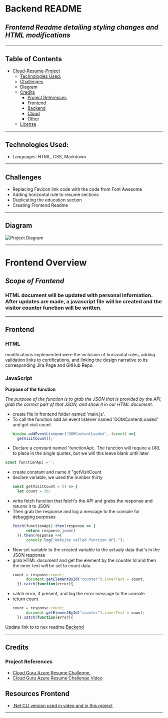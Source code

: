# Backend README
## *Frontend Readme detailing styling changes and HTML modifications*<hr>

## Table of Contents 
- [Cloud-Resume-Project](#cloud-resume-project) 
  - [Technologies Used:](#technologies-used)
  - [Challenges](#challenges)
  - [Diagram](#diagram)
  - [Credits](#credits)
    - [Project References](#project-references)
    - [Frontend](#frontend)
    - [Backend](#backend)
    - [Cloud](#cloud)
    - [Other](#other)
  - [License](#license)

<hr>

## Technologies Used:
- Languages: HTML, CSS, Markdown

<hr>

## Challenges
- Replacing Favicon link code with the code from Font Awesome
- Adding horizontal rule to resume sections
- Duplicating the education section
- Creating Frontend Readme 
<hr>

## Diagram 
![Project Diagram](images/sitemap.png)<hr>

# Frontend Overview
## *Scope of Frontend*
### HTML document will be updated with personal information. After updates are made, a javascript file will be created and the visitor counter function will be written.  

<hr>

## Frontend
### HTML

modifications implemented were the inclusion of horizontal rules, adding validation links to certifications, and linking the design narrative to its corresponding Jira Page and GitHub Repo.

### JavaScript
  **Purpose of the function**

  *The purpose of the function is to grab the JSON that is provided by the API, grab the correct part of that JSON, and show it in our HTML document.* 

- create file in frontend folder named 'main.js'.
- To call the function add an event listener named 'DOMContentLoaded' and get visit count
  ```js
  Window.addEventListener('DOMContentLoaded', (event) =>{
    getVisitCount();
  ```
-  Declare a constant named 'functionApi;. The function will require a URL to place in the single quotes, but we will this leave blank until later.
  ```js
  const functionApi ='';
  ```
- create constant and name it "getVisitCount
- declare variable, we used the number thirty
  ```js
  const getVisitCount = () => {
    let count = 30;
  ```
- write fetch function that fetch's the API and grabs the response and returns it to JSON
- Then grab the response and log a message to the console for debugging purposes
  ```js
  fetch(functionApi).then(response => {
        return response.json()
    }).then(response =>{
        console.log("Website called function API.");
  ```
- Now set variable to the created variable to the actualy data that's in the JSON response
- grab HTML document and get the element by the counter Id and then the inner text will be set to count data
  ```js
  count = response.count;
        document.getElementById("counter").innerText = count;
    }).catch(function(error){
  ```
- catch error, if present, and log the error message to the console
- return count
  ```js
  count = response.count;
        document.getElementById("counter").innerText = count;
    }).catch(function(error){
  ```
Update link to to nex readme [Backend](C:\Users\jason\desktop\projects\cloud-resume-project\backend\README.md)
<hr>

## Credits

### Project References

- <a href="https://github.com/madebygps/cgc-azure-resume">Cloud Guru Azure Resume Challenge.</a>
- <a href="https://www.youtube.com/watch?v=ieYrBWmkfno&t=281s">Cloud Guru Azure Resume Challenge Video</a>
  
## Resources Frontend
- <a href="https://www.nuget.org/packages/Microsoft.Azure.WebJobs.Extensions.CosmosDB/3.0.10/">.Net CLI version used in video and in this project</a> 
  
  
<hr>
